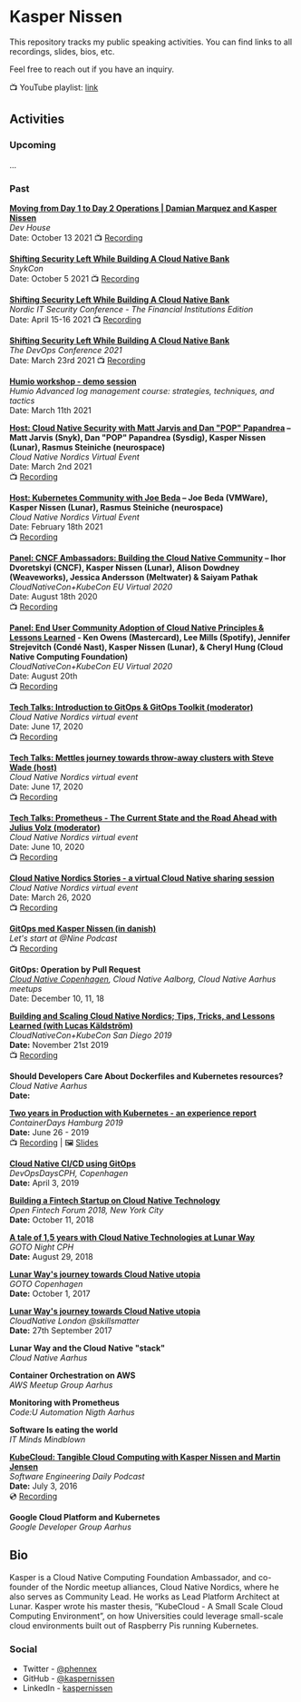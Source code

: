 # Kasper Nissen

This repository tracks my public speaking activities. You can find links to all recordings, slides, bios, etc.

Feel free to reach out if you have an inquiry. 

📺 YouTube playlist: [link](https://www.youtube.com/playlist?list=PL5T4q56AEyfVPQUu4R6ESZfIT-gq8AYw1)


## Activities

### Upcoming

...

### Past
**[Moving from Day 1 to Day 2 Operations | Damian Marquez and Kasper Nissen](https://www.getambassador.io/dev-house/)**   
_Dev House_   
Date: October 13 2021
📺 [Recording](https://www.youtube.com/watch?v=NrZw23zLsqw)

**[Shifting Security Left While Building A Cloud Native Bank](https://snyk.io/video/shifting-security-left-while-building-cloud-native-bank/)**   
_SnykCon_  
Date: October 5 2021
📺 [Recording](https://www.youtube.com/watch?v=p6oEZEXA5m8)

**[Shifting Security Left While Building A Cloud Native Bank](https://nordicitsecurity.com/)**   
_Nordic IT Security Conference - The Financial Institutions Edition_  
Date: April 15-16 2021
📺 [Recording](https://www.youtube.com/watch?v=7vxFzzc8rB0)

**[Shifting Security Left While Building A Cloud Native Bank](https://www.thedevopsconference.com/speakers#kasper+nissen)**   
_The DevOps Conference 2021_  
Date: March 23rd 2021
📺 [Recording](https://www.eficode.com/videos?video_name=shifting+security+left&topic=show-all&type=show-all&__hstc=248255512.c0438610bab6c6dd05d5909b36546a2a.1636353781799.1636353781799.1636353781799.1&__hssc=248255512.2.1636353781800&__hsfp=783548587#videolisting)

**[Humio workshop - demo session](https://www.humio.com/advanced-log-management-course-strategies-techniques-and-tactics)**   
_Humio Advanced log management course: strategies, techniques, and tactics_  
Date: March 11th 2021  

**[Host: Cloud Native Security with Matt Jarvis and Dan "POP" Papandrea](https://community.cncf.io/events/details/cncf-cloud-native-nordics-presents-cloud-native-security-with-matt-jarvis-and-dan-pop-papandrea/) –  Matt Jarvis (Snyk), Dan "POP" Papandrea (Sysdig), Kasper Nissen (Lunar), Rasmus Steiniche (neurospace)**   
_Cloud Native Nordics Virtual Event_  
Date: March 2nd 2021  
📺  [Recording](https://youtu.be/hxwnlAnnv0I)

**[Host: Kubernetes Community with Joe Beda](https://community.cncf.io/events/details/cncf-aarhus-presents-kubernetes-community-interview-with-joe-beda/) –  Joe Beda (VMWare), Kasper Nissen (Lunar), Rasmus Steiniche (neurospace)**   
_Cloud Native Nordics Virtual Event_  
Date: February 18th 2021  
📺  [Recording](https://youtu.be/BI2gHB0huD8)

**[Panel: CNCF Ambassadors: Building the Cloud Native Community](https://kccnceu20.sched.com/event/aDjR/panel-cncf-ambassadors-building-the-cloud-native-community-ihor-dvoretskyi-cncf-kasper-nissen-lunar-alison-dowdney-weaveworks-jessica-andersson-meltwater-saiyam-pathak) –  Ihor Dvoretskyi (CNCF), Kasper Nissen (Lunar), Alison Dowdney (Weaveworks), Jessica Andersson (Meltwater) & Saiyam Pathak**   
_CloudNativeCon+KubeCon EU Virtual 2020_  
Date: August 18th 2020  
📺  [Recording](https://youtu.be/_Bm0TELIKaU)

**[Panel: End User Community Adoption of Cloud Native Principles & Lessons Learned](https://kccnceu20.sched.com/event/ZeqU/panel-end-user-community-adoption-of-cloud-native-principles-lessons-learned-ken-owens-mastercard-lee-mills-spotify-jennifer-strejevitch-conde-nast-kasper-nissen-lunar-cheryl-hung-cloud-native-computing-foundation) - Ken Owens (Mastercard), Lee Mills (Spotify), Jennifer Strejevitch (Condé Nast), Kasper Nissen (Lunar), & Cheryl Hung (Cloud Native Computing Foundation)**  
_CloudNativeCon+KubeCon EU Virtual 2020_    
Date: August 20th  
📺  [Recording](https://youtu.be/sAiOqSmN-B0)


**[Tech Talks: Introduction to GitOps & GitOps Toolkit (moderator)](https://www.meetup.com/Cloud-Native-Aarhus/events/271346017/)**  
_Cloud Native Nordics virtual event_  
Date: June 17, 2020  
📺  [Recording](https://youtu.be/qQBtSkgl7tI)

**[Tech Talks: Mettles journey towards throw-away clusters with Steve Wade (host)](https://www.meetup.com/Cloud-Native-Aarhus/events/271221986/)**  
_Cloud Native Nordics virtual event_  
Date: June 17, 2020  
📺  [Recording](https://youtu.be/zSKCHZ3wpFM)

**[Tech Talks: Prometheus - The Current State and the Road Ahead with Julius Volz (moderator)](https://www.meetup.com/Cloud-Native-Aarhus/events/271030558/)**  
_Cloud Native Nordics virtual event_  
Date: June 10, 2020  
📺  [Recording](https://youtu.be/bH78UXb1aVE)

**[Cloud Native Nordics Stories - a virtual Cloud Native sharing session](https://www.meetup.com/Cloud-Native-Aarhus/events/269621651/)**  
_Cloud Native Nordics virtual event_  
Date: March 26, 2020  
📺  [Recording](https://youtu.be/J0f28fq4aS0)

**[GitOps med Kasper Nissen (in danish)](https://nine.dk/podcast/gitops-med-kasper-nissen/)**  
_Let's start at @Nine Podcast_   
📺  [Recording](https://youtu.be/7YOnK0N39Bw)

**GitOps: Operation by Pull Request**  
_[Cloud Native Copenhagen](https://www.meetup.com/Cloud-Native-Copenhagen/events/266225732/), Cloud Native Aalborg, Cloud Native Aarhus meetups_  
Date: December 10, 11, 18

**[Building and Scaling Cloud Native Nordics; Tips, Tricks, and Lessons Learned (with Lucas Käldström)](https://kccncna19.sched.com/event/UaWl/building-and-scaling-cloud-native-nordics-tips-tricks-and-lessons-learned-lucas-kaldstrom-independent-kasper-nissen-lunar)**  
_CloudNativeCon+KubeCon San Diego 2019_  
**Date:** November 21st 2019  
📺  [Recording](https://www.youtube.com/watch?v=kHonSTlbHEc) 

**Should Developers Care About Dockerfiles and Kubernetes resources?**  
_Cloud Native Aarhus_  
**Date:**   

**[Two years in Production with Kubernetes - an experience report](https://containerdays.sched.com/event/Q4Rr/two-years-in-production-with-kubernetes-an-experience-report)**  
_ContainerDays Hamburg 2019_  
**Date:** June 26 - 2019  
📺  [Recording](https://youtu.be/q6Nvm2Jhf1s) | 🖼  [Slides](slides/two_years_in_production_with_kubernetes_container_days_hamburg.pdf)

**[Cloud Native CI/CD using GitOps](https://www.devopsdays.org/events/2019-copenhagen/program/kasper-nissen/)**  
_DevOpsDaysCPH, Copenhagen_  
**Date:** April 3, 2019

**[Building a Fintech Startup on Cloud Native Technology](https://oftf18.sched.com/event/G4Mr?iframe=no)**  
_Open Fintech Forum 2018, New York City_  
**Date:** October 11, 2018

**[A tale of 1,5 years with Cloud Native Technologies at Lunar Way](https://www.meetup.com/GOTO-Nights-CPH/events/252461866/)**  
_GOTO Night CPH_  
**Date:** August 29, 2018

**[Lunar Way's journey towards Cloud Native utopia](https://gotocph.com/2017/sessions/237)**  
_GOTO Copenhagen_  
**Date:** October 1, 2017

**[Lunar Way's journey towards Cloud Native utopia](https://skillsmatter.com/skillscasts/10508-lunar-ways-journey-towards-cloud-native-utopia)**  
_CloudNative London @skillsmatter_  
**Date:** 27th September 2017

**Lunar Way and the Cloud Native "stack"**  
_Cloud Native Aarhus_

**Container Orchestration on AWS**  
_AWS Meetup Group Aarhus_

**Monitoring with Prometheus**  
_Code:U Automation Nigth Aarhus_

**Software Is eating the world**  
_IT Minds Mindblown_


**[KubeCloud: Tangible Cloud Computing with Kasper Nissen and Martin Jensen](https://softwareengineeringdaily.com/2016/07/03/kubecloud-tangible-cloud-computing-with-kasper-nissen-and-martin-jensen/)**  
_Software Engineering Daily Podcast_  
**Date:** July 3, 2016  
💿  [Recording](https://softwareengineeringdaily.com/2016/07/03/kubecloud-tangible-cloud-computing-with-kasper-nissen-and-martin-jensen/)

**Google Cloud Platform and Kubernetes**  
_Google Developer Group Aarhus_

## Bio

Kasper is a Cloud Native Computing Foundation Ambassador, and co-founder of the Nordic meetup alliances, Cloud Native Nordics, where he also serves as Community Lead. He works as Lead Platform Architect at Lunar. Kasper wrote his master thesis, “KubeCloud - A Small Scale Cloud Computing Environment”, on how Universities could leverage small-scale cloud environments built out of Raspberry Pis running Kubernetes.

### Social
* Twitter - [@phennex](https://twitter.com/phennex)
* GitHub - [@kaspernissen](https://github.com/kaspernissen)
* LinkedIn - [kaspernissen](https://www.linkedin.com/in/kaspernissen/)
